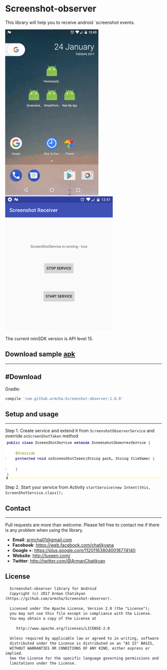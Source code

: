 # Screenshot-observer
This library will help you to receive android `screenshot events.

![](screens/gif.gif)
![](screens/screen.png)

The current minSDK version is API level 15.

## Download sample [apk][1]
[1]: https://github.com/armcha/Screenshot-observer/raw/master/screens/Screenshot-observer-sample.apk
-----------------------

#Download
-----------------------

Gradle:
```groovy
compile 'com.github.armcha:Screenshot-observer:1.0.0'
```

## Setup and usage
-----------------------

Step 1.
Create service and extend it from ```ScreenshotObserverService``` and override ```onScreenShotTaken``` method
![](screens/screen2.png)

Step 2.
Start your service from Activity
```startService(new Intent(this, ScreenShotService.class));```

## Contact
-----------------------

Pull requests are more than welcome.
Please fell free to contact me if there is any problem when using the library.

- **Email**: armcha01@gmail.com
- **Facebook**: https://web.facebook.com/chatikyana
- **Google +**: https://plus.google.com/112011638040018774140
- **Website**: http://luseen.com/
- **Twitter**: http://twitter.com/@ArmanChatikyan


License
--------


      Screenshot-observer library for Android
      Copyright (c) 2017 Arman Chatikyan (https://github.com/armcha/Screenshot-observer).

      Licensed under the Apache License, Version 2.0 (the "License");
      you may not use this file except in compliance with the License.
      You may obtain a copy of the License at

         http://www.apache.org/licenses/LICENSE-2.0

      Unless required by applicable law or agreed to in writing, software
      distributed under the License is distributed on an "AS IS" BASIS,
      WITHOUT WARRANTIES OR CONDITIONS OF ANY KIND, either express or implied.
      See the License for the specific language governing permissions and
      limitations under the License.




